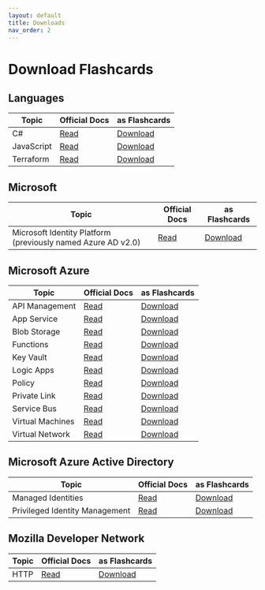 ```yaml
---
layout: default
title: Downloads
nav_order: 2
---
```


# Download Flashcards

## Languages

Topic      | Official Docs                                              | as Flashcards
---        | ---                                                        | ---
C#         | [Read](https://learn.microsoft.com/en-us/dotnet/csharp/)   | [Download](https://github.com/asa55/c-sharp-docs-as-flashcards/releases)
JavaScript | [Read](https://developer.mozilla.org/docs/Web/javascript)  | [Download](https://github.com/asa55/mdn-javascript-docs-as-flashcards/releases)
Terraform  | [Read](https://developer.hashicorp.com/terraform/language) | [Download](https://github.com/asa55/terraform-language-docs-as-flashcards/releases)

## Microsoft

Topic                                                        | Official Docs                                                                | as Flashcards
---                                                          | ---                                                                          | ---
Microsoft Identity Platform (previously named Azure AD v2.0) | [Read](https://learn.microsoft.com/azure/active-directory/develop/)          | [Download](https://github.com/asa55/microsoft-identity-platform-docs-as-flashcards/releases)

## Microsoft Azure

Topic                   | Official Docs                                                                                  | as Flashcards
---                     | ---                                                                                            | ---
API Management          | [Read](https://learn.microsoft.com/azure/api-management/)                                      | [Download](https://github.com/asa55/azure-api-management-docs-as-flashcards/releases) 
App Service             | [Read](https://learn.microsoft.com/azure/app-service/)                                         | [Download](https://github.com/asa55/azure-app-service-docs-as-flashcards/releases) 
Blob Storage            | [Read](https://learn.microsoft.com/azure/storage/blobs/)                                       | [Download](https://github.com/asa55/azure-blob-storage-docs-as-flashcards/releases) 
Functions               | [Read](https://learn.microsoft.com/azure/azure-functions/)                                     | [Download](https://github.com/asa55/azure-functions-docs-as-flashcards/releases) 
Key Vault               | [Read](https://learn.microsoft.com/azure/key-vault/general/)                                   | [Download](https://github.com/asa55/azure-key-vault-docs-as-flashcards/releases)
Logic Apps              | [Read](https://learn.microsoft.com/en-us/azure/logic-apps/)                                    | [Download](https://github.com/asa55/azure-logic-apps-docs-as-flashcards/releases)
Policy                  | [Read](https://learn.microsoft.com/azure/governance/policy/)                                   | [Download](https://github.com/asa55/azure-policy-docs-as-flashcards/releases)
Private Link            | [Read](https://learn.microsoft.com/en-us/azure/private-link/)                                  | [Download](https://github.com/asa55/azure-private-link-docs-as-flashcards/releases)
Service Bus             | [Read](https://learn.microsoft.com/azure/service-bus-messaging/)                               | [Download](https://github.com/asa55/azure-service-bus-docs-as-flashcards/releases)
Virtual Machines        | [Read](https://learn.microsoft.com/azure/virtual-machines/)                                    | [Download](https://github.com/asa55/azure-virtual-machines-docs-as-flashcards/releases)
Virtual Network         | [Read](https://learn.microsoft.com/azure/virtual-network/)                                     | [Download](https://github.com/asa55/azure-virtual-network-docs-as-flashcards/releases)


## Microsoft Azure Active Directory

Topic                          | Official Docs                                                                                  | as Flashcards
---                            | ---                                                                                            | ---
Managed Identities             | [Read](https://learn.microsoft.com/azure/active-directory/managed-identities-azure-resources/) | [Download](https://github.com/asa55/azure-managed-identities-docs-as-flashcards/releases)
Privileged Identity Management | [Read](https://learn.microsoft.com/azure/active-directory/privileged-identity-management/)     | [Download](https://github.com/asa55/azure-privileged-identity-management-docs-as-flashcards/releases)

## Mozilla Developer Network

Topic     | Official Docs                                         | as Flashcards
---       | ---                                                   | ---
HTTP      | [Read](https://developer.mozilla.org/docs/Web/HTTP)   | [Download](https://github.com/asa55/mdn-http-docs-as-flashcards/releases)
